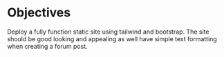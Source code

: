 # Objectives

Deploy a fully function static site using tailwind and bootstrap. The site should be good looking and appealing as well have simple text formatting when creating a forum post.
